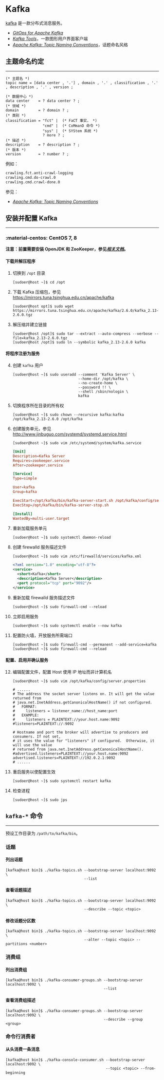 # Kafka

[kafka] 是一款分布式消息服务。

*   [*GitOps for Apache Kafka*](https://devshawn.github.io/kafka-gitops/)
*   [*Kafka Tools*](https://kafkatool.com/)，一款图形用户界面客户端
*   [*Apache Kafka: Topic Naming Conventions*](https://devshawn.com/blog/apache-kafka-topic-naming-conventions/)，话题命名风格

## 主题命名约定
---

``` ebnf
(* 主题名 *)
topic name = [data center , '.'] , domain , '.' , classification , '.' , description , '.' , version ;

(* 数据中心 *)
data center    = ? data center ? ;
(* 领域 *)
domain         = ? domain ? ;
(* 类别 *)
classification = "fct" |  (* FaCT 事实， *)
                 "cmd" |  (* CoMmanD 命令 *)
                 "sys" |  (* SYStem 系统 *)
                 ? more ? ;
(* 描述 *)
description    = ? description ? ;
(* 版本 *)
version        = ? number ? ;
```

例如：

``` txt
crawling.fct.anti-crawl-logging
crawling.cmd.do-crawl.0
crawling.cmd.crawl-done.0
```

参见：

*   [*Apache Kafka: Topic Naming Conventions*](https://devshawn.com/blog/apache-kafka-topic-naming-conventions/)

## 安装并配置 Kafka
---

### :material-centos: CentOS 7, 8

**注意：前置需要安装 OpenJDK 和 ZooKeeper，参见[*相关文档*](../ZooKeeper/)。**

#### 下载并解压程序

1.  切换到 `/opt` 目录

    ``` console
    [sudoer@host ~]$ cd /opt
    ```

0.  下载 Kafka 压缩包，参见 <https://mirrors.tuna.tsinghua.edu.cn/apache/kafka>

    ``` console
    [sudoer@host opt]$ sudo wget https://mirrors.tuna.tsinghua.edu.cn/apache/kafka/2.6.0/kafka_2.13-2.6.0.tgz
    ```

0.  解压缩并建立链接

    ``` console
    [sudoer@host /opt]$ sudo tar --extract --auto-compress --verbose --file=kafka_2.13-2.6.0.tgz
    [sudoer@host /opt]$ sudo ln --symbolic kafka_2.13-2.6.0 kafka
    ```

#### 将程序注册为服务

4.  创建 `kafka` 用户

    ``` console
    [sudoer@host ~]$ sudo useradd --comment 'Kafka Server' \
                                  --home-dir /opt/kafka \
                                  --no-create-home \
                                  --password !! \
                                  --shell /sbin/nologin \
                                  kafka
    ```

0.  切换程序所在目录的所有权

    ``` console
    [sudoer@host ~]$ sudo chown --recursive kafka:kafka /opt/kafka_2.13-2.6.0 /opt/kafka
    ```

0.  创建服务单元，参见 <http://www.jinbuguo.com/systemd/systemd.service.html>

    ``` console
    [sudoer@host ~]$ sudo vim /etc/systemd/system/kafka.service
    ```

    ``` toml
    [Unit]
    Description=Kafka Server
    Requires=zookeeper.service
    After=zookeeper.service

    [Service]
    Type=simple

    User=kafka
    Group=kafka

    ExecStart=/opt/kafka/bin/kafka-server-start.sh /opt/kafka/config/server.properties
    ExecStop=/opt/kafka/bin/kafka-server-stop.sh

    [Install]
    WantedBy=multi-user.target
    ```

0.  重新加载服务单元

    ``` console
    [sudoer@host ~]$ sudo systemctl daemon-reload
    ```

0.  创建 firewalld 服务描述文件

    ``` console
    [sudoer@host ~]$ sudo vim /etc/firewalld/services/kafka.xml
    ```

    ``` xml
    <?xml version="1.0" encoding="utf-8"?>
    <service>
      <short>Kafka</short>
      <description>Kafka Server</description>
      <port protocol="tcp" port="9092"/>
    </service>
    ```

0.  重新加载 firewalld 服务描述文件

    ``` console
    [sudoer@host ~]$ sudo firewall-cmd --reload
    ```

0.  立即启用服务

    ``` console
    [sudoer@host ~]$ sudo systemctl enable --now kafka
    ```

0.  配置防火墙，开放服务所需端口

    ``` console
    [sudoer@host ~]$ sudo firewall-cmd --permanent --add-service=kafka
    [sudoer@host ~]$ sudo firewall-cmd --reload
    ```

#### 配置、启用并确认服务

12. 编辑配置文件，配置 Host 使用 IP 地址而非计算机名

    ``` console
    [sudoer@host ~]$ sudo vim /opt/kafka/config/server.properties
    ```

    ``` properties
    # ......
    # The address the socket server listens on. It will get the value returned from 
    # java.net.InetAddress.getCanonicalHostName() if not configured.
    #   FORMAT:
    #     listeners = listener_name://host_name:port
    #   EXAMPLE:
    #     listeners = PLAINTEXT://your.host.name:9092
    #listeners=PLAINTEXT://:9092
    
    # Hostname and port the broker will advertise to producers and consumers. If not set, 
    # it uses the value for "listeners" if configured.  Otherwise, it will use the value
    # returned from java.net.InetAddress.getCanonicalHostName().
    #advertised.listeners=PLAINTEXT://your.host.name:9092
    advertised.listeners=PLAINTEXT://192.0.2.1:9092
    # ......
    ```

0.  重启服务以使配置生效

    ``` console
    [sudoer@host ~]$ sudo systemctl restart kafka
    ```

0.  检查进程

    ``` console
    [sudoer@host ~]$ sudo jps
    ```

## `kafka-*` 命令
---

预设工作目录为 `/path/to/kafka/bin`。

### 话题

#### 列出话题

``` console
[kafka@host bin]$ ./kafka-topics.sh --bootstrap-server localhost:9092 \
                                    --list
```

#### 查看话题描述

``` console
[kafka@host bin]$ ./kafka-topics.sh --bootstrap-server localhost:9092 \
                                    --describe --topic <topic>
```

#### 修改话题分区数

``` console
[kafka@host bin]$ ./kafka-topics.sh --bootstrap-server localhost:9092 \
                                    --alter --topic <topic> --partitions <number>
```

### 消费组

#### 列出消费组

``` console
[kafka@host bin]$ ./kafka-consumer-groups.sh --bootstrap-server localhost:9092 \
                                             --list
```

#### 查看消费组描述

``` console
[kafka@host bin]$ ./kafka-consumer-groups.sh --bootstrap-server localhost:9092 \
                                             --describe --group <group>
```

### 命令行消费者

#### 从头消费一条消息

``` console
[kafka@host bin]$ ./kafka-console-consumer.sh --bootstrap-server localhost:9092 \
                                              --topic <topic> --from-beginning
```

<!----------------------------------------------------------------------------->

[Kafka]: https://kafka.apache.org/
